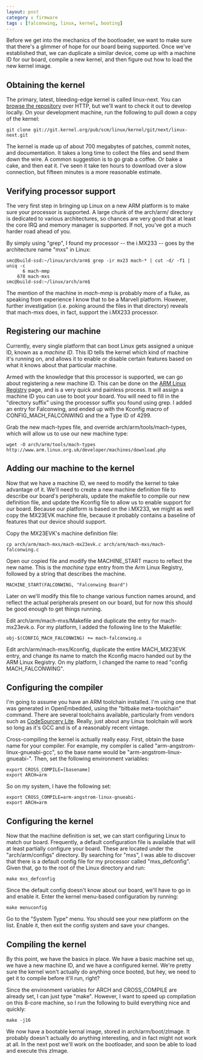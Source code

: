 ```yaml
---
layout: post
category : firmware
tags : [falconwing, linux, kernel, booting]
---
```


Before we get into the mechanics of the bootloader, we want to make sure
that there's a glimmer of hope for our board being supported.  Once we've
established that, we can duplicate a similar device, come up with a machine
ID for our board, compile a new kernel, and then figure out how to load the
new kernel image.

Obtaining the kernel
--------------------
The primary, latest, bleeding-edge kernel is called linux-next.  You can
[browse the
repository](http://git.kernel.org/?p=linux/kernel/git/next/linux-next.git;a=summary)
over HTTP, but we'll want to check it out to develop locally.  On your
development machine, run the following to pull down a copy of the kernel:

    git clone git://git.kernel.org/pub/scm/linux/kernel/git/next/linux-next.git

The kernel is made up of about 700 megabytes of patches, commit notes, and
documentation.  It takes a long time to collect the files and send them
down the wire.  A common suggestion is to go grab a coffee.  Or bake a
cake, and then eat it.  I've seen it take ten hours to download over a slow
connection, but fifteen minutes is a more reasonable estimate.

Verifying processor support
---------------------------

The very first step in bringing up Linux on a new ARM platform is to make
sure your processor is supported.  A large chunk of the arch/arm/ directory
is dedicated to various architectures, so chances are very good that at
least the core IRQ and memory manager is supported.  If not, you've got a
much harder road ahead of you.

By simply using "grep", I found my processor -- the i.MX233 -- goes by the
architecture name "mxs" in Linux:

    smc@build-ssd:~/linux/arch/arm$ grep -ir mx23 mach-* | cut -d/ -f1 | uniq -c
          6 mach-mmp
        678 mach-mxs
    smc@build-ssd:~/linux/arch/arm$ 

The mention of the machine in *mach-mmp* is probably more of a fluke, as
speaking from experience I know that to be a Marvell platform.  However,
further investigation (i.e. poking around the files in that directory)
reveals that mach-mxs does, in fact, support the i.MX233 processor.

Registering our machine
------------------------
Currently, every single platform that can boot Linux gets assigned a unique
ID, known as a *machine ID*.  This ID tells the kernel which kind of
machine it's running on, and allows it to enable or disable certain
features based on what it knows about that particular machine.

Armed with the knowledge that this processor is supported, we can go about
registering a new machine ID.  This can be done on the [ARM Linux
Registry](http://www.arm.linux.org.uk/developer/machines/) page, and is a
very quick and painless process.  It will assign a machine ID you can use to
boot your board.  You will need to fill in the "directory suffix" using the
processor suffix you found using grep.  I added an entry for Falconwing, and
ended up with the Kconfig macro of CONFIG_MACH_FALCONWING and the a Type ID
of 4299.

Grab the new mach-types file, and override arch/arm/tools/mach-types, which
will allow us to use our new machine type:

    wget -O arch/arm/tools/mach-types http://www.arm.linux.org.uk/developer/machines/download.php

Adding our machine to the kernel
--------------------------------
Now that we have a machine ID, we need to modify the kernel to take
advantage of it.  We'll need to create a new machine definition file to
describe our board's peripherals, update the makefile to compile our new
definition file, and update the Kconfig file to allow us to enable support
for our board.  Because our platform is based on the i.MX233, we might as
well copy the MX23EVK machine file, because it probably contains a baseline
of features that our device should support.

Copy the MX23EVK's machine definition file:

    cp arch/arm/mach-mxs/mach-mx23evk.c arch/arm/mach-mxs/mach-falconwing.c
    
Open our copied file and modify the MACHINE_START macro to reflect the new
name.  This is the *machine type* entry from the Arm Linux Registry,
followed by a string that describes the machine.

    MACHINE_START(FALCONWING, "Falconwing Board")

Later on we'll modify this file to change various function names around, and
reflect the actual peripherals present on our board, but for now this
should be good enough to get things running.

Edit arch/arm/mach-mxs/Makefile and duplicate the entry for mach-mx23evk.o.
For my platform, I added the following line to the Makefile:

    obj-$(CONFIG_MACH_FALCONWING) += mach-falconwing.o


Edit arch/arm/mach-mxs/Kconfig, duplicate the entire MACH_MX23EVK entry,
and change its name to match the Kconfig macro handed out by the ARM Linux
Registry.  On my platform, I changed the name to read "config
MACH_FALCONWING".

Configuring the compiler
------------------------
I'm going to assume you have an ARM toolchain installed.  I'm using one that
was generated in OpenEmbedded, using the "bitbake meta-toolchain" command.
There are several toolchains available, particularly from vendors such as
[CodeSourcery
Lite](http://www.mentor.com/embedded-software/sourcery-tools/sourcery-codebench/editions/lite-edition/).
Really, just about any Linux toolchain will work so long as it's GCC and is
of a reasonably recent vintage.

Cross-compiling the kernel is actually really easy.  First, obtain the base
name for your compiler.  For example, my compiler is called
"arm-angstrom-linux-gnueabi-gcc", so the base name would be
"arm-angstrom-linux-gnueabi-".  Then, set the following environment
variables:

    export CROSS_COMPILE=[basename]
    export ARCH=arm

So on my system, I have the following set:

    export CROSS_COMPILE=arm-angstrom-linux-gnueabi-
    export ARCH=arm

Configuring the kernel
----------------------
Now that the machine definition is set, we can start configuring
Linux to match our board.  Frequently, a default configuration file is
available that will at least partially configure your board.  These are
located under the "arch/arm/configs" directory.  By searching for "mxs", I
was able to discover that there is a default config file for my processor
called "mxs_defconfig".  Given that, go to the root of the Linux directory
and run:

    make mxs_defconfig

Since the default config doesn't know about our board, we'll have to go in
and enable it.  Enter the kernel menu-based configuration by running:

    make menuconfig
    
Go to the "System Type" menu.  You should see your new platform on the
list.  Enable it, then exit the config system and save your changes.

Compiling the kernel
--------------------
By this point, we have the basics in place.  We have a basic machine set
up, we have a new machine ID, and we have a configured kernel.  We're
pretty sure the kernel won't actually do anything once booted, but hey, we
need to get it to compile before it'll run, right?

Since the environment variables for ARCH and CROSS_COMPILE are already set,
I can just type "make".  However, I want to speed up compilation on this
8-core machine, so I run the following to build everything nice and
quickly:

    make -j16

We now have a bootable kernal image, stored in arch/arm/boot/zImage.  It
probably doesn't actually do anything interesting, and in fact might not
work at all.  In the next post we'll work on the bootloader, and soon be
able to load and execute this zImage.
